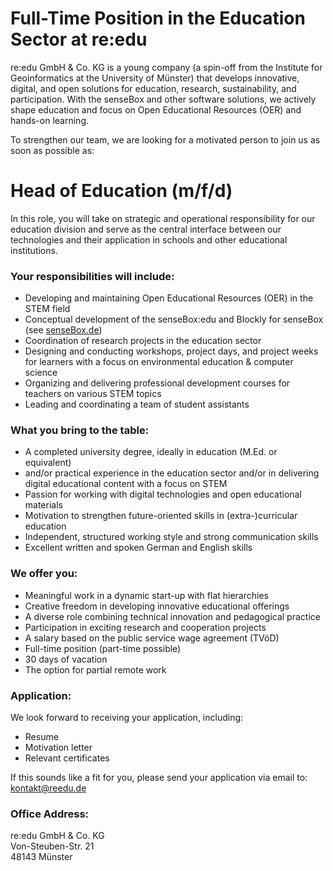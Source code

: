 # Full-Time Position in the Education Sector at re:edu

re:edu GmbH & Co. KG is a young company (a spin-off from the Institute for Geoinformatics at the University of Münster) that develops innovative, digital, and open solutions for education, research, sustainability, and participation. With the senseBox and other software solutions, we actively shape education and focus on Open Educational Resources (OER) and hands-on learning.

To strengthen our team, we are looking for a motivated person to join us as soon as possible as:

# Head of Education (m/f/d)

In this role, you will take on strategic and operational responsibility for our education division and serve as the central interface between our technologies and their application in schools and other educational institutions.

### Your responsibilities will include:

- Developing and maintaining Open Educational Resources (OER) in the STEM field
- Conceptual development of the senseBox:edu and Blockly for senseBox (see [senseBox.de](https://senseBox.de))
- Coordination of research projects in the education sector
- Designing and conducting workshops, project days, and project weeks for learners with a focus on environmental education & computer science
- Organizing and delivering professional development courses for teachers on various STEM topics
- Leading and coordinating a team of student assistants

### What you bring to the table:

- A completed university degree, ideally in education (M.Ed. or equivalent)
- and/or practical experience in the education sector and/or in delivering digital educational content with a focus on STEM
- Passion for working with digital technologies and open educational materials
- Motivation to strengthen future-oriented skills in (extra-)curricular education
- Independent, structured working style and strong communication skills
- Excellent written and spoken German and English skills

### We offer you:

- Meaningful work in a dynamic start-up with flat hierarchies
- Creative freedom in developing innovative educational offerings
- A diverse role combining technical innovation and pedagogical practice
- Participation in exciting research and cooperation projects
- A salary based on the public service wage agreement (TVöD)
- Full-time position (part-time possible)
- 30 days of vacation
- The option for partial remote work

### Application:

We look forward to receiving your application, including:

- Resume
- Motivation letter
- Relevant certificates

If this sounds like a fit for you, please send your application via email to: kontakt@reedu.de

### Office Address:

re:edu GmbH & Co. KG  
Von-Steuben-Str. 21  
48143 Münster
